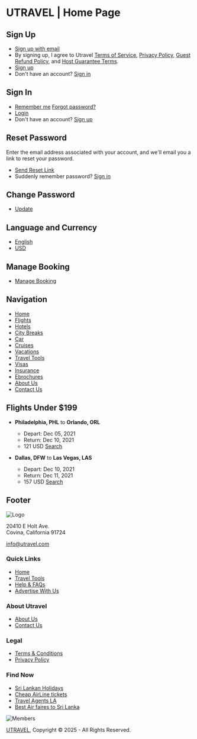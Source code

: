 # UTRAVEL | Home Page

## Sign Up

- [Sign up with email](#)
- By signing up, I agree to Utravel [Terms of Service](#), [Privacy Policy](#), [Guest Refund Policy](#), and [Host Guarantee Terms](#).
- [Sign up](#)
- Don't have an account? [Sign in](#)

## Sign In

- [Remember me](#) [Forgot password?](#)
- [Login](#)
- Don't have an account? [Sign up](#)

## Reset Password

Enter the email address associated with your account, and we'll email you a link to reset your password.

- [Send Reset Link](#)
- Suddenly remember password? [Sign in](#)

## Change Password

- [Update](#)

## Language and Currency

- [English](#)
- [USD](#)

## Manage Booking

- [Manage Booking](https://utravel.com/index.php/support)

## Navigation

- [Home](https://utravel.com/index.php/)
- [Flights](https://utravel.com/index.php/Flights)
- [Hotels](https://www.booking.com/index.html?aid=803416)
- [City Breaks](https://www.viator.com/?pid=P00001057&uid=U00001501&mcid=58086&currency=INR)
- [Car](https://www.viator.com/en-IN/searchResults/all?text=london)
- [Cruises](http://www.amawaterways.com/agent/ama-waterways)
- [Vacations](https://utravel.com/index.php/Vacation)
- [Travel Tools](https://utravel.com/index.php/Tools)
- [Visas](https://utravel.com/index.php/Visas)
- [Insurance](https://www.g1g.com/affiliateUnique_f28d372ab0d2b686b43cb001bddab16b)
- [Ebrochures](https://brochurerack.inspiretravelnow.com/DisplayBrochureRack.aspx?arid=f73cabc4c5d9522f2bfd194c07a0880f)
- [About Us](https://utravel.com/index.php/About-us)
- [Contact Us](https://utravel.com/index.php/Contact-Us)

## Flights Under $199

- **Philadelphia, PHL** to **Orlando, ORL**
  - Depart: Dec 05, 2021
  - Return: Dec 10, 2021
  - 121 USD [Search](#)

- **Dallas, DFW** to **Las Vegas, LAS**
  - Depart: Dec 10, 2021
  - Return: Dec 11, 2021
  - 157 USD [Search](#)

## Footer

![Logo](https://utravel.com/assets/images/logo_f.png)

20410 E Holt Ave.  
Covina, California 91724

[info@utravel.com](mailto:info@utravel.com)

### Quick Links

- [Home](https://utravel.com/)
- [Travel Tools](https://utravel.com/index.php/Tools)
- [Help & FAQs](https://utravel.com/index.php/Help-and-FAQs)
- [Advertise With Us](https://utravel.com/index.php/Advertising)

### About Utravel

- [About Us](https://utravel.com/index.php/About-us)
- [Contact Us](https://utravel.com/index.php/Contacts)

### Legal

- [Terms & Conditions](https://utravel.com/index.php/Terms-conditions)
- [Privacy Policy](https://utravel.com/index.php/Privacy-policy)

### Find Now

- [Sri Lankan Holidays](http://utravel.com/index.php/Sri-Lankan-Holidays)
- [Cheap AirLine tickets](http://utravel.com/index.php/Cheap-AirLine-tickets)
- [Travel Agents LA](http://utravel.com/index.php/Travel-Agents-LA)
- [Best Air faires to Sri Lanka](http://utravel.com/index.php/Best-Air-faires-to-Sri-Lanka)

![Members](https://utravel.com/assets/images/members.jpg)

[UTRAVEL](http://www.utravel.com), Copyright © 2025 - All Rights Reserved.